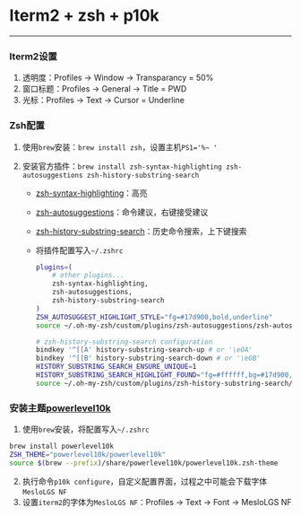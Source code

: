 # Iterm2 + zsh + p10k

------

### Iterm2设置

1. 透明度：Profiles → Window → Transparancy = 50%
2. 窗口标题：Profiles → General → Title = PWD
3. 光标：Profiles → Text → Cursor = Underline

### Zsh配置

1. 使用`brew`安装：`brew install zsh`，设置主机`PS1='%~ '`

2. 安装官方插件：`brew install zsh-syntax-highlighting zsh-autosuggestions zsh-history-substring-search`

   - [zsh-syntax-highlighting](https://github.com/zsh-users/zsh-syntax-highlighting)：高亮

   - [zsh-autosuggestions](https://github.com/zsh-users/zsh-autosuggestions)：命令建议，右键接受建议

   - [zsh-history-substring-search](https://github.com/zsh-users/zsh-history-substring-search)：历史命令搜索，上下键搜索

   - 将插件配置写入`~/.zshrc`

     ```sh
     plugins=( 
         # other plugins...
         zsh-syntax-highlighting,
         zsh-autosuggestions,
         zsh-history-substring-search
     )
     ZSH_AUTOSUGGEST_HIGHLIGHT_STYLE="fg=#17d900,bold,underline"
     source ~/.oh-my-zsh/custom/plugins/zsh-autosuggestions/zsh-autosuggestions.zsh
     
     # zsh-history-substring-search configuration
     bindkey '^[[A' history-substring-search-up # or '\eOA'
     bindkey '^[[B' history-substring-search-down # or '\eOB'
     HISTORY_SUBSTRING_SEARCH_ENSURE_UNIQUE=1
     HISTORY_SUBSTRING_SEARCH_HIGHLIGHT_FOUND="fg=#ffffff,bg=#17d900,bold,underline"
     source ~/.oh-my-zsh/custom/plugins/zsh-history-substring-search/zsh-history-substring-search.zsh
     ```

### 安装主题[powerlevel10k](https://github.com/romkatv/powerlevel10k)

1. 使用`brew`安装，将配置写入`~/.zshrc`

```sh
brew install powerlevel10k
ZSH_THEME="powerlevel10k/powerlevel10k"
source $(brew --prefix)/share/powerlevel10k/powerlevel10k.zsh-theme
```

2. 执行命令`p10k configure`，自定义配置界面，过程之中可能会下载字体`MesloLGS NF`
3. 设置`iterm2`的字体为`MesloLGS NF`：Profiles → Text → Font → MesloLGS NF
